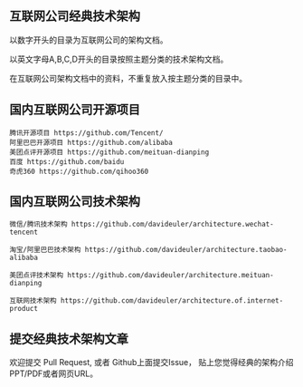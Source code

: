 ## 互联网公司经典技术架构

以数字开头的目录为互联网公司的架构文档。

以英文字母A,B,C,D开头的目录按照主题分类的技术架构文档。

在互联网公司架构文档中的资料，不重复放入按主题分类的目录中。  


## 国内互联网公司开源项目
    腾讯开源项目 https://github.com/Tencent/
    阿里巴巴开源项目 https://github.com/alibaba
    美团点评开源项目 https://github.com/meituan-dianping  
    百度 https://github.com/baidu
    奇虎360 https://github.com/qihoo360

## 国内互联网公司技术架构
    微信/腾讯技术架构 https://github.com/davideuler/architecture.wechat-tencent

    淘宝/阿里巴巴技术架构 https://github.com/davideuler/architecture.taobao-alibaba

    美团点评技术架构 https://github.com/davideuler/architecture.meituan-dianping

    互联网技术架构 https://github.com/davideuler/architecture.of.internet-product

## 提交经典技术架构文章
欢迎提交 Pull Request, 或者 Github上面提交Issue， 贴上您觉得经典的架构介绍PPT/PDF或者网页URL。
